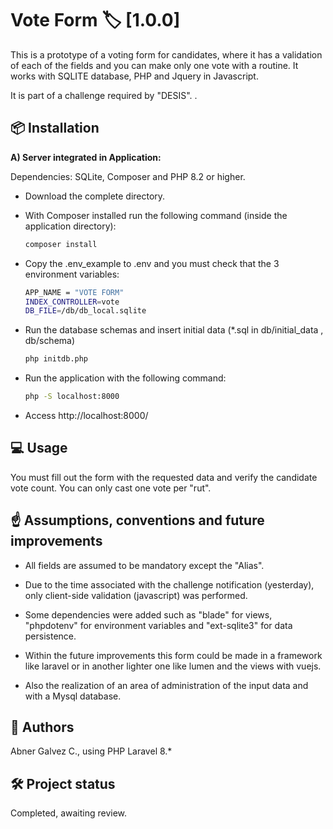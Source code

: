 # Vote Form   🏷️ [1.0.0]

This is a prototype of a voting form for candidates, where it has a validation of each of the fields and you can make only one vote with a routine.
It works with SQLITE database, PHP and Jquery in Javascript.

It is part of a challenge required by "DESIS". .


## 📦 Installation

**A) Server integrated in Application:**

Dependencies: SQLite, Composer and PHP 8.2 or higher.

- Download the complete directory.

- With Composer installed run the following command (inside the application directory):
    ```bash
    composer install
    ```
- Copy the .env_example to .env and you must check that the 3 environment variables:
    ```bash
    APP_NAME = "VOTE FORM"
    INDEX_CONTROLLER=vote
    DB_FILE=/db/db_local.sqlite
    ```
- Run the database schemas and insert initial data (*.sql in db/initial_data , db/schema)
    ```bash
    php initdb.php
    ```
- Run the application with the following command:
    ```bash
    php -S localhost:8000
    ```
- Access http://localhost:8000/




## 💻 Usage

You must fill out the form with the requested data and verify the candidate vote count.
You can only cast one vote per "rut".

## ☝ Assumptions, conventions and future improvements

- All fields are assumed to be mandatory except the "Alias".
- Due to the time associated with the challenge notification (yesterday), only client-side validation (javascript) was performed.
- Some dependencies were added such as "blade" for views, "phpdotenv" for environment variables and "ext-sqlite3" for data persistence.

- Within the future improvements this form could be made in a framework like laravel or in another lighter one like lumen and the views with vuejs.
- Also the realization of an area of administration of the input data and with a Mysql database.

## 👥 Authors

Abner Galvez C., using PHP Laravel 8.*

## 🛠️ Project status

Completed, awaiting review.